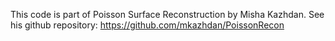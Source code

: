 This code is part of Poisson Surface Reconstruction by Misha Kazhdan.
See his github repository: https://github.com/mkazhdan/PoissonRecon